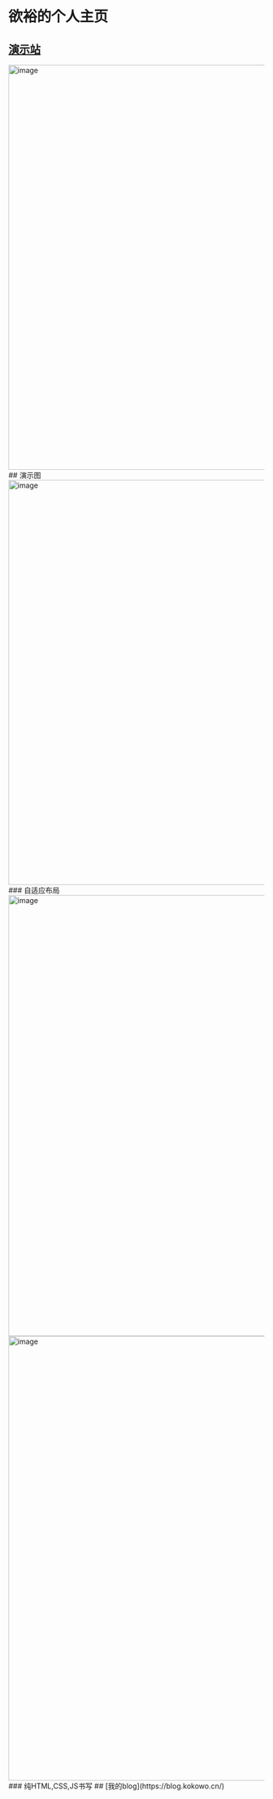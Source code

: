 # 欲裕的个人主页
## [演示站](https://www.kokowo.cn/)
<img width="1627" height="797" alt="image" src="https://github.com/user-attachments/assets/b0f9f36b-e413-43cf-a370-5fc1d391b69b" />
## 演示图
<img width="1627" height="797" alt="image" src="https://github.com/user-attachments/assets/b0f9f36b-e413-43cf-a370-5fc1d391b69b" />
### 自适应布局
<img width="870" height="868" alt="image" src="https://github.com/user-attachments/assets/a3514bd3-e5cf-42f6-b815-fe6f2bca90fd" />
<img width="533" height="875" alt="image" src="https://github.com/user-attachments/assets/2ef3d03f-0d9e-4d4c-88e9-1b15605a6209" />
### 纯HTML,CSS,JS书写
## [我的blog](https://blog.kokowo.cn/)
